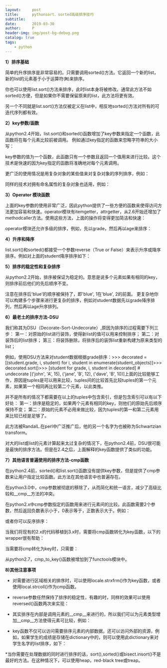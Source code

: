 ```yaml
---
layout:     post
title:      pythonsort、sorted高级排序技巧
subtitle:   
date:       2019-03-30
author:     P
header-img: img/post-bg-debug.png
catalog: true
tags:
    - python
---
```

**1）排序基础**

简单的升序排序是非常容易的。只需要调用sorted()方法。它返回一个新的list，新的list的元素基于小于运算符(__lt__)来排序。


  你也可以使用list.sort()方法来排序，此时list本身将被修改。通常此方法不如sorted()方便，但是如果你不需要保留原来的list，此方法将更有效。


另一个不同就是list.sort()方法仅被定义在list中，相反地sorted()方法对所有的可迭代序列都有效。

**2）key参数/函数**

从python2.4开始，list.sort()和sorted()函数增加了key参数来指定一个函数，此函数将在每个元素比较前被调用。 例如通过key指定的函数来忽略字符串的大小写：


 key参数的值为一个函数，此函数只有一个参数且返回一个值用来进行比较。这个技术是快速的因为key指定的函数将准确地对每个元素调用。

更广泛的使用情况是用复杂对象的某些值来对复杂对象的序列排序，例如：

同样的技术对拥有命名属性的复杂对象也适用，例如：

**3）Operator 模块函数**

上面的key参数的使用非常广泛，因此python提供了一些方便的函数来使得访问方法更加容易和快速。operator模块有itemgetter，attrgetter，从2.6开始还增加了methodcaller方法。使用这些方法，上面的操作将变得更加简洁和快速：


operator模块还允许多级的排序，例如，先以grade，然后再以age来排序：

**4）升序和降序**

list.sort()和sorted()都接受一个参数reverse（True or False）来表示升序或降序排序。例如对上面的student降序排序如下：

**5）排序的稳定性和复杂排序**

从python2.2开始，排序被保证为稳定的。意思是说多个元素如果有相同的key，则排序前后他们的先后顺序不变。


注意在排序后'blue'的顺序被保持了，即'blue', 1在'blue', 2的前面。 更复杂地你可以构建多个步骤来进行更复杂的排序，例如对student数据先以grade降序排列，然后再以age升序排列。

**6）最老土的排序方法-DSU**

我们称其为DSU（Decorate-Sort-Undecorate）,原因为排序的过程需要下列三步： 第一：对原始的list进行装饰，使得新list的值可以用来控制排序； 第二：对装饰后的list排序； 第三：将装饰删除，将排序后的装饰list重新构建为原来类型的list； 

例如，使用DSU方法来对student数据根据grade排序：>>> decorated = [(student.grade, i, student) for i, student in enumerate(student_objects)]>>> decorated.sort()>>> [student for grade, i, student in decorated]               # undecorate [('john', 'A', 15), ('jane', 'B', 12), ('dave', 'B', 10)]上面的比较能够工作，原因是tuples是可以用来比较，tuples间的比较首先比较tuples的第一个元素，如果第一个相同再比较第二个元素，以此类推。 

并不是所有的情况下都需要在以上的tuples中包含索引，但是包含索引可以有以下好处： 第一：排序是稳定的，如果两个元素有相同的key，则他们的原始先后顺序保持不变； 第二：原始的元素不必用来做比较，因为tuples的第一和第二元素用来比较已经是足够了。 

此方法被RandalL.在perl中广泛推广后，他的另一个名字为也被称为Schwartzian transform。 

对大的list或list的元素计算起来太过复杂的情况下，在python2.4前，DSU很可能是最快的排序方法。但是在2.4之后，上面解释的key函数提供了类似的功能。 

**7）其他语言普遍使用的排序方法-cmp函数**

在python2.4前，sorted()和list.sort()函数没有提供key参数，但是提供了cmp参数来让用户指定比较函数。此方法在其他语言中也普遍存在。

在python3.0中，cmp参数被彻底的移除了，从而简化和统一语言，减少了高级比较和__cmp__方法的冲突。

在python2.x中cmp参数指定的函数用来进行元素间的比较。此函数需要2个参数，然后返回负数表示小于，0表示等于，正数表示大于。例如：


或者你可以反序排序：


当我们将现有的2.x的代码移植到3.x时，需要将cmp函数转化为key函数，以下的wrapper很有帮助：

当需要将cmp转化为key时，只需要：


从python2.7，cmp_to_key()函数被增加到了functools模块中。

**8)其他注意事项**

* 对需要进行区域相关的排序时，可以使用locale.strxfrm()作为key函数，或者使用local.strcoll()作为cmp函数。

* reverse参数任然保持了排序的稳定性，有趣的时，同样的效果可以使用reversed()函数两次来实现：

* 其实排序在内部是调用元素的__cmp__来进行的，所以我们可以为元素类型增加__cmp__方法使得元素可比较，例如：


 * key函数不仅可以访问需要排序元素的内部数据，还可以访问外部的资源，例如，如果学生的成绩是存储在dictionary中的，则可以使用此dictionary来对学生名字的list排序，如下：

*当你需要在处理数据的同时进行排序的话，sort(),sorted()或bisect.insort()不是最好的方法。在这种情况下，可以使用heap，red-black tree或treap。
